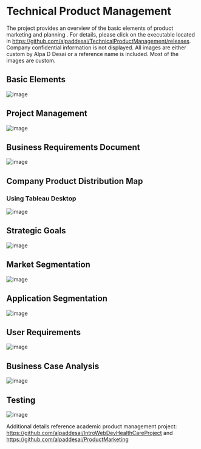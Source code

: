 # Technical Product Management

The project provides an overview of the basic elements of product marketing and planning . For details, please click on the executable located in 
https://github.com/alpaddesai/TechnicalProductManagement/releases. Company confidential information is not displayed. 
All images are either custom by Alpa D Desai or a reference name is included. Most of the images are custom. 

## Basic Elements
![image](Basic_elements.png)

## Project Management
![image](PMP.png)

## Business Requirements Document
![image](BusinessRequirementsDocument.png) 

## Company Product Distribution Map
### Using Tableau Desktop
![image](CompanyProductDistributionMap.png)

## Strategic Goals
![image](StrategicGoals.png)

## Market Segmentation
![image](MarketSegmentation.png)

## Application Segmentation
![image](ApplicationSegment.png)

## User Requirements
![image](UseCase.png)

## Business Case Analysis
![image](UseCaseAnalysis.png)

## Testing 
![image](WebApplication.png)

Additional details reference academic product management project: https://github.com/alpaddesai/IntroWebDevHealthCareProject and https://github.com/alpaddesai/ProductMarketing
